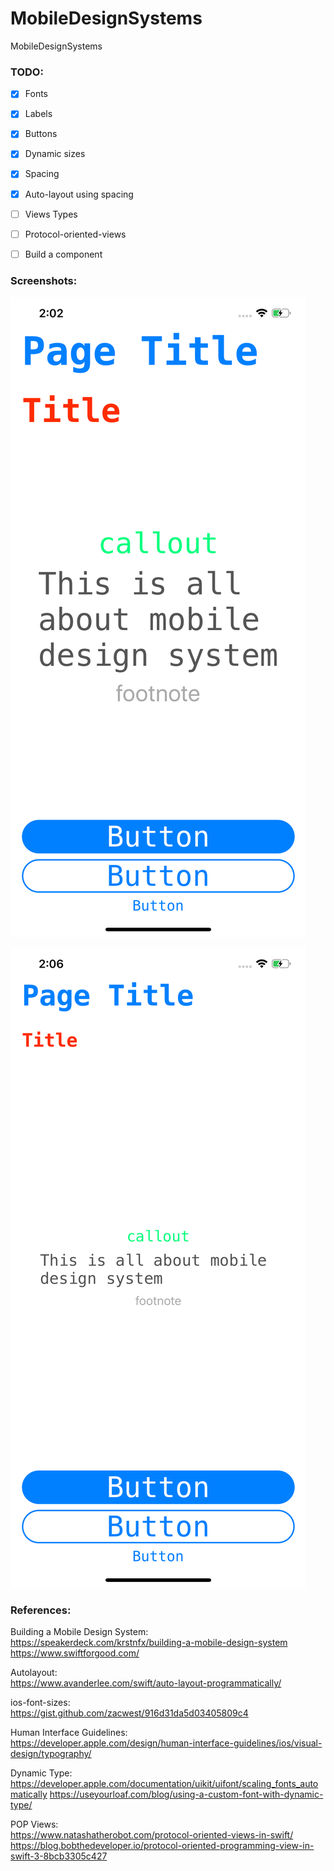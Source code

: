 # MobileDesignSystems
MobileDesignSystems

### TODO:

- [x] Fonts  
- [x] Labels  
- [x] Buttons  
- [x] Dynamic sizes  
- [x] Spacing  
- [x] Auto-layout using spacing  
- [ ] Views Types
- [ ] Protocol-oriented-views
- [ ] Build a component  


### Screenshots:

![SCREENSHOT 1](https://github.com/arunsivakumar/MobileDesignSystems/blob/master/Screenshots/screenshot1.png)

![SCREENSHOT 2](https://github.com/arunsivakumar/MobileDesignSystems/blob/master/Screenshots/screenshot2.png)

### References:

Building a Mobile Design System:  
https://speakerdeck.com/krstnfx/building-a-mobile-design-system
https://www.swiftforgood.com/  

Autolayout:  
https://www.avanderlee.com/swift/auto-layout-programmatically/

ios-font-sizes:  
https://gist.github.com/zacwest/916d31da5d03405809c4

Human Interface Guidelines:  
https://developer.apple.com/design/human-interface-guidelines/ios/visual-design/typography/

Dynamic Type:
https://developer.apple.com/documentation/uikit/uifont/scaling_fonts_automatically
https://useyourloaf.com/blog/using-a-custom-font-with-dynamic-type/


POP Views:  
https://www.natashatherobot.com/protocol-oriented-views-in-swift/  
https://blog.bobthedeveloper.io/protocol-oriented-programming-view-in-swift-3-8bcb3305c427
